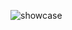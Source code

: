 ![showcase](https://github.com/andreev-danila/interpolation-button/assets/37687165/ac17b0a9-2734-46c0-8d68-1256e4a5ae0d)
